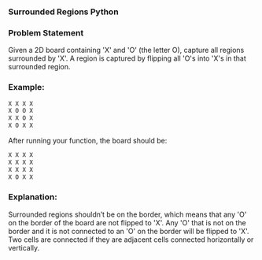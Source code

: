 ### Surrounded Regions Python

### Problem Statement
Given a 2D board containing 'X' and 'O' (the letter O), capture all regions surrounded by 'X'.
A region is captured by flipping all 'O's into 'X's in that surrounded region.

### Example:
```bash
X X X X
X O O X
X X O X
X O X X
```
After running your function, the board should be:
```bash
X X X X
X X X X
X X X X
X O X X
```
### Explanation:

Surrounded regions shouldn’t be on the border, which means that any 'O' on the border of the board are not flipped to 'X'. Any 'O' that is not on the border and it is not connected to an 'O' on the border will be flipped to 'X'. Two cells are connected if they are adjacent cells connected horizontally or vertically.